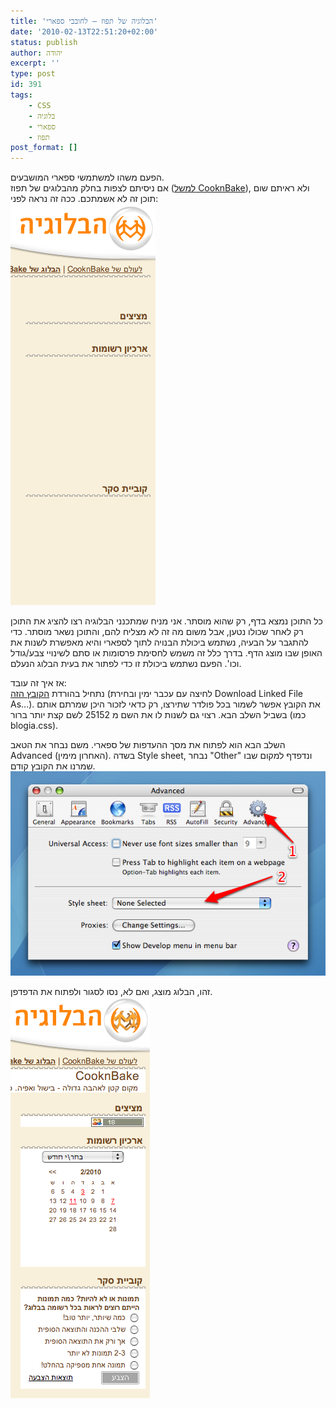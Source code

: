 ```yaml
---
title: 'הבלוגיה של תפוז – לחובבי ספארי'
date: '2010-02-13T22:51:20+02:00'
status: publish
author: יהודה
excerpt: ''
type: post
id: 391
tags:
    - CSS
    - בלוגיה
    - ספארי
    - תפוז
post_format: []
---
```

הפעם משהו למשתמשי ספארי המושבעים.  
אם ניסיתם לצפות בחלק מהבלוגים של תפוז ([למשל CooknBake](http://blog.tapuz.co.il/CooknBake)), ולא ראיתם שום תוכן זה לא אשמתכם. ככה זה נראה לפני:  
![הבלוגיה בספארי](/img/2010/02/blogia-for-safari-1.png)

כל התוכן נמצא בדף, רק שהוא מוסתר. אני מניח שמתכנני הבלוגיה רצו להציג את התוכן רק לאחר שכולו נטען, אבל משום מה זה לא מצליח להם, והתוכן נשאר מוסתר. כדי להתגבר על הבעיה, נשתמש ביכולת הבנויה לתוך לספארי והיא מאפשרת לשנות את האופן שבו מוצג הדף. בדרך כלל זה משמש לחסימת פרסומות או סתם לשינויי צבע/גודל וכו'. הפעם נשתמש ביכולת זו כדי לפתור את בעית הבלוג הנעלם.

אז איך זה עובד:  
נתחיל בהורדת [הקובץ הזה](http://userstyles.org/styles/25152.css) (לחיצה עם עכבר ימין ובחירת Download Linked File As…). את הקובץ אפשר לשמור בכל פולדר שתירצו, רק כדאי לזכור היכן שמרתם אותם בשביל השלב הבא. רצוי גם לשנות לו את השם מ 25152 לשם קצת יותר ברור (כמו blogia.css).

השלב הבא הוא לפתוח את מסך ההעדפות של ספארי. משם נבחר את הטאב Advanced (האחרון מימין). בשדה Style sheet, נבחר "Other" ונדפדף למקום שבו שמרנו את הקובץ קודם.  
![שינוי הגדרות](/img/2010/02/blogia-for-safari-2.png)

זהו, הבלוג מוצג, ואם לא, נסו לסגור ולפתוח את הדפדפן.  
![הבלוג אחרי](/img/2010/02/blogia-for-safari-3.png)
